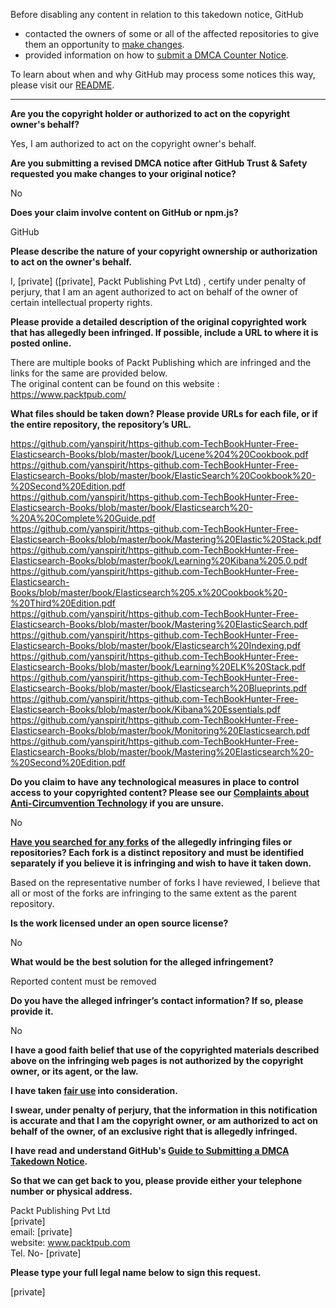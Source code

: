 Before disabling any content in relation to this takedown notice, GitHub
- contacted the owners of some or all of the affected repositories to give them an opportunity to [make changes](https://docs.github.com/en/github/site-policy/dmca-takedown-policy#a-how-does-this-actually-work).
- provided information on how to [submit a DMCA Counter Notice](https://docs.github.com/en/articles/guide-to-submitting-a-dmca-counter-notice).

To learn about when and why GitHub may process some notices this way, please visit our [README](https://github.com/github/dmca/blob/master/README.md#anatomy-of-a-takedown-notice).

---

**Are you the copyright holder or authorized to act on the copyright owner's behalf?**

Yes, I am authorized to act on the copyright owner's behalf.

**Are you submitting a revised DMCA notice after GitHub Trust & Safety requested you make changes to your original notice?**

No

**Does your claim involve content on GitHub or npm.js?**

GitHub

**Please describe the nature of your copyright ownership or authorization to act on the owner's behalf.**

I, [private] ([private], Packt Publishing Pvt Ltd) , certify under penalty of perjury, that I am an agent authorized to act on behalf of the owner of certain intellectual property rights.

**Please provide a detailed description of the original copyrighted work that has allegedly been infringed. If possible, include a URL to where it is posted online.**

There are multiple books of Packt Publishing which are infringed and the links for the same are provided below.  
The original content can be found on this website :  
https://www.packtpub.com/

**What files should be taken down? Please provide URLs for each file, or if the entire repository, the repository’s URL.**

https://github.com/yanspirit/https-github.com-TechBookHunter-Free-Elasticsearch-Books/blob/master/book/Lucene%204%20Cookbook.pdf  
https://github.com/yanspirit/https-github.com-TechBookHunter-Free-Elasticsearch-Books/blob/master/book/ElasticSearch%20Cookbook%20-%20Second%20Edition.pdf  
https://github.com/yanspirit/https-github.com-TechBookHunter-Free-Elasticsearch-Books/blob/master/book/Elasticsearch%20-%20A%20Complete%20Guide.pdf  
https://github.com/yanspirit/https-github.com-TechBookHunter-Free-Elasticsearch-Books/blob/master/book/Mastering%20Elastic%20Stack.pdf  
https://github.com/yanspirit/https-github.com-TechBookHunter-Free-Elasticsearch-Books/blob/master/book/Learning%20Kibana%205.0.pdf  
https://github.com/yanspirit/https-github.com-TechBookHunter-Free-Elasticsearch-Books/blob/master/book/Elasticsearch%205.x%20Cookbook%20-%20Third%20Edition.pdf  
https://github.com/yanspirit/https-github.com-TechBookHunter-Free-Elasticsearch-Books/blob/master/book/Mastering%20ElasticSearch.pdf  
https://github.com/yanspirit/https-github.com-TechBookHunter-Free-Elasticsearch-Books/blob/master/book/Elasticsearch%20Indexing.pdf  
https://github.com/yanspirit/https-github.com-TechBookHunter-Free-Elasticsearch-Books/blob/master/book/Learning%20ELK%20Stack.pdf  
https://github.com/yanspirit/https-github.com-TechBookHunter-Free-Elasticsearch-Books/blob/master/book/Elasticsearch%20Blueprints.pdf  
https://github.com/yanspirit/https-github.com-TechBookHunter-Free-Elasticsearch-Books/blob/master/book/Kibana%20Essentials.pdf  
https://github.com/yanspirit/https-github.com-TechBookHunter-Free-Elasticsearch-Books/blob/master/book/Monitoring%20Elasticsearch.pdf  
https://github.com/yanspirit/https-github.com-TechBookHunter-Free-Elasticsearch-Books/blob/master/book/Mastering%20Elasticsearch%20-%20Second%20Edition.pdf

**Do you claim to have any technological measures in place to control access to your copyrighted content? Please see our <a href="https://docs.github.com/articles/guide-to-submitting-a-dmca-takedown-notice#complaints-about-anti-circumvention-technology">Complaints about Anti-Circumvention Technology</a> if you are unsure.**

No

**<a href="https://docs.github.com/articles/dmca-takedown-policy#b-what-about-forks-or-whats-a-fork">Have you searched for any forks</a> of the allegedly infringing files or repositories? Each fork is a distinct repository and must be identified separately if you believe it is infringing and wish to have it taken down.**

Based on the representative number of forks I have reviewed, I believe that all or most of the forks are infringing to the same extent as the parent repository.

**Is the work licensed under an open source license?**

No

**What would be the best solution for the alleged infringement?**

Reported content must be removed

**Do you have the alleged infringer’s contact information? If so, please provide it.**

No

**I have a good faith belief that use of the copyrighted materials described above on the infringing web pages is not authorized by the copyright owner, or its agent, or the law.**

**I have taken <a href="https://www.lumendatabase.org/topics/22">fair use</a> into consideration.**

**I swear, under penalty of perjury, that the information in this notification is accurate and that I am the copyright owner, or am authorized to act on behalf of the owner, of an exclusive right that is allegedly infringed.**

**I have read and understand GitHub's <a href="https://docs.github.com/articles/guide-to-submitting-a-dmca-takedown-notice/">Guide to Submitting a DMCA Takedown Notice</a>.**

**So that we can get back to you, please provide either your telephone number or physical address.**

Packt Publishing Pvt Ltd  
[private]  
email: [private]  
website: www.packtpub.com  
Tel. No- [private]  

**Please type your full legal name below to sign this request.**

[private]  
